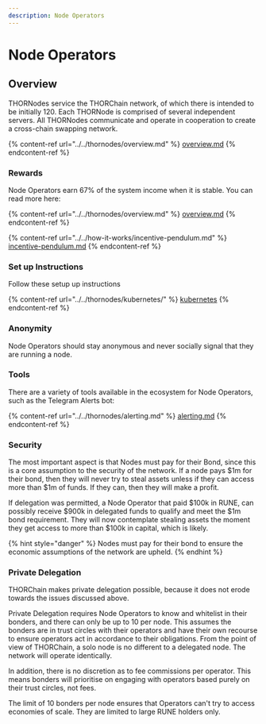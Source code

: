 ```yaml
---
description: Node Operators
---
```


# Node Operators

## Overview

THORNodes service the THORChain network, of which there is intended to be initially 120. Each THORNode is comprised of several independent servers. All THORNodes communicate and operate in cooperation to create a cross-chain swapping network.

{% content-ref url="../../thornodes/overview.md" %}
[overview.md](../../thornodes/overview.md)
{% endcontent-ref %}

### Rewards

Node Operators earn 67% of the system income when it is stable. You can read more here:

{% content-ref url="../../thornodes/overview.md" %}
[overview.md](../../thornodes/overview.md)
{% endcontent-ref %}

{% content-ref url="../../how-it-works/incentive-pendulum.md" %}
[incentive-pendulum.md](../../how-it-works/incentive-pendulum.md)
{% endcontent-ref %}

### Set up Instructions

Follow these setup up instructions

{% content-ref url="../../thornodes/kubernetes/" %}
[kubernetes](../../thornodes/kubernetes/)
{% endcontent-ref %}

### Anonymity

Node Operators should stay anonymous and never socially signal that they are running a node.

### Tools

There are a variety of tools available in the ecosystem for Node Operators, such as the Telegram Alerts bot:

{% content-ref url="../../thornodes/alerting.md" %}
[alerting.md](../../thornodes/alerting.md)
{% endcontent-ref %}

### Security

The most important aspect is that Nodes must pay for their Bond, since this is a core assumption to the security of the network. If a node pays $1m for their bond, then they will never try to steal assets unless if they can access more than $1m of funds. If they can, then they will make a profit.

If delegation was permitted, a Node Operator that paid $100k in RUNE, can possibly receive $900k in delegated funds to qualify and meet the $1m bond requirement. They will now contemplate stealing assets the moment they get access to more than $100k in capital, which is likely.

{% hint style="danger" %}
Nodes must pay for their bond to ensure the economic assumptions of the network are upheld.
{% endhint %}

### Private Delegation

THORChain makes private delegation possible, because it does not erode towards the issues discussed above.&#x20;

Private Delegation requires Node Operators to know and whitelist in their bonders, and there can only be up to 10 per node. This assumes the bonders are in trust circles with their operators and have their own recourse to ensure operators act in accordance to their obligations. From the point of view of THORChain, a solo node is no different to a delegated node. The network will operate identically.&#x20;

In addition, there is no discretion as to fee commissions per operator. This means bonders will prioritise on engaging with operators based purely on their trust circles, not fees.&#x20;

The limit of 10 bonders per node ensures that Operators can't try to access economies of scale. They are limited to large RUNE holders only.&#x20;

